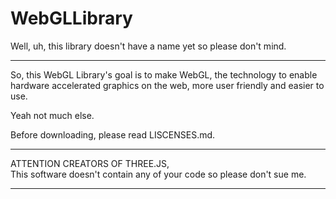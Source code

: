 # WebGLLibrary
Well, uh, this library doesn't have a name yet so please don't mind.
<hr>
So, this WebGL Library's goal is to make WebGL, the technology to enable hardware accelerated graphics on the web, more user friendly and easier to use.

Yeah not much else.

Before downloading, please read LISCENSES.md.
<hr>
ATTENTION CREATORS OF THREE.JS,<br>
This software doesn't contain any of your code so please don't sue me.<br>
<hr>
